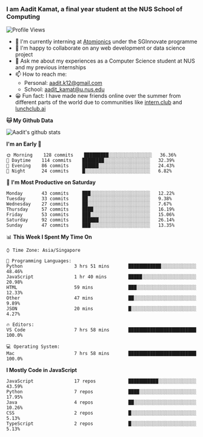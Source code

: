 ### I am Aadit Kamat, a final year student at the NUS School of Computing

![Profile Views](https://komarev.com/ghpvc/?username=aaditkamat)

- 🏢 I'm currently interning at [Atomionics](https://www.sginnovate.com/investments/atomionics) under the SGInnovate programme
- 👯 I'm happy to collaborate on any web development or data science project
- 💬 Ask me about my experiences as a Computer Science student at NUS and my previous internships
- 📫 How to reach me: 
     - Personal: aadit.k12@gmail.com
     - School: aadit_kamat@u.nus.edu
- 😀 Fun fact: I have made new friends online over the summer from different parts of the world due to communities <t> like [intern.club](https://intern.club) and [lunchclub.ai](https://lunchclub.ai/)
     
**🐱 My Github Data**  
     
![Aadit's github stats](https://github-readme-stats.vercel.app/api?username=aaditkamat&count_private=true&show_icons=true)

<!--START_SECTION:waka-->
**I'm an Early 🐤** 

```text
🌞 Morning    128 commits    █████████░░░░░░░░░░░░░░░░   36.36% 
🌆 Daytime    114 commits    ████████░░░░░░░░░░░░░░░░░   32.39% 
🌃 Evening    86 commits     ██████░░░░░░░░░░░░░░░░░░░   24.43% 
🌙 Night      24 commits     █░░░░░░░░░░░░░░░░░░░░░░░░   6.82%

```
📅 **I'm Most Productive on Saturday** 

```text
Monday       43 commits     ███░░░░░░░░░░░░░░░░░░░░░░   12.22% 
Tuesday      33 commits     ██░░░░░░░░░░░░░░░░░░░░░░░   9.38% 
Wednesday    27 commits     ██░░░░░░░░░░░░░░░░░░░░░░░   7.67% 
Thursday     57 commits     ████░░░░░░░░░░░░░░░░░░░░░   16.19% 
Friday       53 commits     ███░░░░░░░░░░░░░░░░░░░░░░   15.06% 
Saturday     92 commits     ██████░░░░░░░░░░░░░░░░░░░   26.14% 
Sunday       47 commits     ███░░░░░░░░░░░░░░░░░░░░░░   13.35%

```


📊 **This Week I Spent My Time On** 

```text
⌚︎ Time Zone: Asia/Singapore

💬 Programming Languages: 
Python                   3 hrs 51 mins       ████████████░░░░░░░░░░░░░   48.46% 
JavaScript               1 hr 40 mins        █████░░░░░░░░░░░░░░░░░░░░   20.98% 
HTML                     59 mins             ███░░░░░░░░░░░░░░░░░░░░░░   12.33% 
Other                    47 mins             ██░░░░░░░░░░░░░░░░░░░░░░░   9.89% 
JSON                     20 mins             █░░░░░░░░░░░░░░░░░░░░░░░░   4.27%

🔥 Editors: 
VS Code                  7 hrs 58 mins       █████████████████████████   100.0%

💻 Operating System: 
Mac                      7 hrs 58 mins       █████████████████████████   100.0%

```

**I Mostly Code in JavaScript** 

```text
JavaScript               17 repos            ███████████░░░░░░░░░░░░░░   43.59% 
Python                   7 repos             ████░░░░░░░░░░░░░░░░░░░░░   17.95% 
Java                     4 repos             ██░░░░░░░░░░░░░░░░░░░░░░░   10.26% 
CSS                      2 repos             █░░░░░░░░░░░░░░░░░░░░░░░░   5.13% 
TypeScript               2 repos             █░░░░░░░░░░░░░░░░░░░░░░░░   5.13%

```



<!--END_SECTION:waka-->

